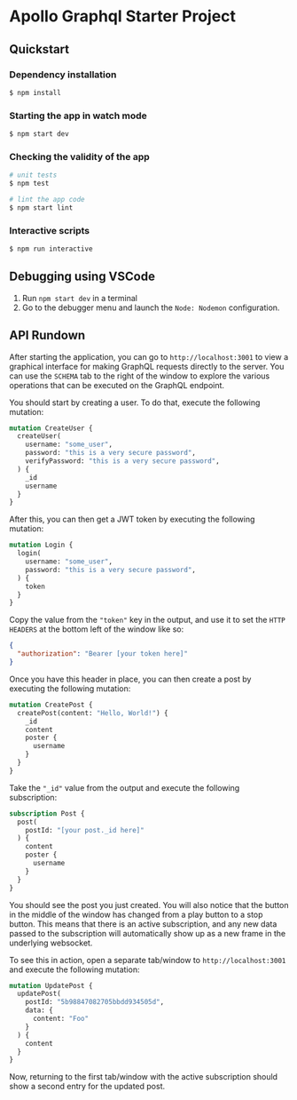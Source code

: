 # Apollo Graphql Starter Project

## Quickstart

### Dependency installation
```bash
$ npm install
```

### Starting the app in watch mode
```bash
$ npm start dev
```

### Checking the validity of the app
```bash
# unit tests
$ npm test

# lint the app code
$ npm start lint
```

### Interactive scripts
```bash
$ npm run interactive
```


## Debugging using VSCode
1. Run `npm start dev` in a terminal
1. Go to the debugger menu and launch the `Node: Nodemon` configuration.

## API Rundown
After starting the application, you can go to `http://localhost:3001` to view a graphical interface for making  GraphQL requests directly to the server.  You can use the `SCHEMA` tab to the right of the window to explore the various operations that can be executed on the GraphQL endpoint.

You should start by creating a user.  To do that, execute the following mutation:
```graphql
mutation CreateUser {
  createUser(
    username: "some_user",
    password: "this is a very secure password",
    verifyPassword: "this is a very secure password",
  ) {
    _id
    username
  }
}
```

After this, you can then get a JWT token by executing the following mutation:
```graphql
mutation Login {
  login(
    username: "some_user",
    password: "this is a very secure password",
  ) {
    token
  }
}
```

Copy the value from the `"token"` key in the output, and use it to set the `HTTP HEADERS` at the bottom left of the window like so:
```json
{
  "authorization": "Bearer [your token here]"
}
```

Once you have this header in place, you can then create a post by executing the following mutation:
```graphql
mutation CreatePost {
  createPost(content: "Hello, World!") {
    _id
    content
    poster {
      username
    }
  }
}
```

Take the `"_id"` value from the output and execute the following subscription:
```graphql
subscription Post {
  post(
    postId: "[your post._id here]"
  ) {
    content
    poster {
      username
    }
  }
}
```

You should see the post you just created.  You will also notice that the button in the middle of the window has changed from a play button to a stop button.  This means that there is an active subscription, and any new data passed to the subscription will automatically show up as a new frame in the underlying websocket.


To see this in action, open a separate tab/window to `http://localhost:3001` and execute the following mutation:
```graphql
mutation UpdatePost {
  updatePost(
    postId: "5b98847082705bbdd934505d",
    data: {
      content: "Foo"
    }
  ) {
    content
  }
}
```

Now, returning to the first tab/window with the active subscription should show a second entry for the updated post.
